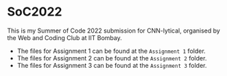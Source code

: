 # SoC2022

This is my Summer of Code 2022 submission for CNN-lytical, organised by the Web and Coding Club at IIT Bombay. <br />
- The files for Assignment 1 can be found at the `Assignment 1` folder.
- The files for Assignment 2 can be found at the `Assignment 2` folder.
- The files for Assignment 3 can be found at the `Assignment 3` folder.

